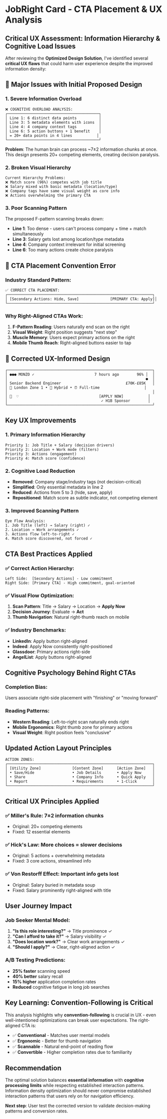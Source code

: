 # JobRight Card - CTA Placement & UX Analysis

## Critical UX Assessment: Information Hierarchy & Cognitive Load Issues

After reviewing the **Optimized Design Solution**, I've identified several **critical UX flaws** that could harm user experience despite the improved information density:

## 🚨 Major Issues with Initial Proposed Design

### 1. **Severe Information Overload**
```
❌ COGNITIVE OVERLOAD ANALYSIS:
┌─────────────────────────────────────────┐
│ Line 1: 6 distinct data points          │
│ Line 3: 5 metadata elements with icons  │
│ Line 4: 4 company context tags          │
│ Line 6: 5 action buttons + 1 benefit    │
│ = 20+ data points in 4 lines           │
└─────────────────────────────────────────┘
```

**Problem**: The human brain can process ~7±2 information chunks at once. This design presents 20+ competing elements, creating decision paralysis.

### 2. **Broken Visual Hierarchy**
```
Current Hierarchy Problems:
❌ Match score (96%) competes with job title
❌ Salary mixed with basic metadata (location/type)
❌ Company tags have same visual weight as core info
❌ Actions overwhelming the primary CTA
```

### 3. **Poor Scanning Pattern**
The proposed F-pattern scanning breaks down:
- **Line 1**: Too dense - users can't process company + time + match simultaneously
- **Line 3**: Salary gets lost among location/type metadata
- **Line 4**: Company context irrelevant for initial screening
- **Line 6**: Too many actions create choice paralysis

## 🚨 CTA Placement Convention Error

### Industry Standard Pattern:
```
✅ CORRECT CTA PLACEMENT:
┌─────────────────────────────────────────────────────────────────┐
│ [Secondary Actions: Hide, Save]              [PRIMARY CTA: Apply]│
└─────────────────────────────────────────────────────────────────┘
```

### Why Right-Aligned CTAs Work:
1. **F-Pattern Reading**: Users naturally end scan on the right
2. **Visual Weight**: Right position suggests "next step"
3. **Muscle Memory**: Users expect primary actions on the right
4. **Mobile Thumb Reach**: Right-aligned buttons easier to tap

## 🎯 Corrected UX-Informed Design

```
┌─────────────────────────────────────────────────────────────────┐
│ ●●● MONZO ✓                           7 hours ago        96% │  │
│                                                              ●  │
│ Senior Backend Engineer                             £70K-£85K   │
│ 📍 London Zone 1 • 🏢 Hybrid • ⏰ Full-time                    │
│                                                                 │
│ 🚫  ♡                                    [APPLY NOW]           │
│                                          ✓ H1B Sponsor        │
└─────────────────────────────────────────────────────────────────┘
```

## Key UX Improvements

### 1. **Primary Information Hierarchy**
```
Priority 1: Job Title + Salary (decision drivers)
Priority 2: Location + Work mode (filters)
Priority 3: Actions (engagement)
Priority 4: Match score (confidence)
```

### 2. **Cognitive Load Reduction**
- **Removed**: Company stage/industry tags (not decision-critical)
- **Simplified**: Only essential metadata in line 2
- **Reduced**: Actions from 5 to 3 (hide, save, apply)
- **Repositioned**: Match score as subtle indicator, not competing element

### 3. **Improved Scanning Pattern**
```
Eye Flow Analysis:
1. Job Title (left) → Salary (right) ✓
2. Location → Work arrangements ✓  
3. Actions flow left-to-right ✓
4. Match score discovered, not forced ✓
```

## CTA Best Practices Applied

### ✅ **Correct Action Hierarchy**:
```
Left Side:  [Secondary Actions] - Low commitment
Right Side: [Primary CTA] - High commitment, goal-oriented
```

### ✅ **Visual Flow Optimization**:
1. **Scan Pattern**: Title → Salary → Location → **Apply Now**
2. **Decision Journey**: Evaluate → **Act**
3. **Thumb Navigation**: Natural right-thumb reach on mobile

### ✅ **Industry Benchmarks**:
- **LinkedIn**: Apply button right-aligned
- **Indeed**: Apply Now consistently right-positioned  
- **Glassdoor**: Primary actions right-side
- **AngelList**: Apply buttons right-aligned

## Cognitive Psychology Behind Right CTAs

### **Completion Bias**: 
Users associate right-side placement with "finishing" or "moving forward"

### **Reading Patterns**:
- **Western Reading**: Left-to-right scan naturally ends right
- **Mobile Ergonomics**: Right thumb zone for primary actions
- **Visual Weight**: Right position feels "conclusive"

## Updated Action Layout Principles

```
ACTION ZONES:
┌─────────────────────────────────────────────────────────────────┐
│ [Utility Zone]              [Content Zone]      [Action Zone]   │
│ • Save/Hide                 • Job Details       • Apply Now     │
│ • Share                     • Company Info      • Quick Apply   │
│ • Report                    • Requirements      • 1-Click       │
└─────────────────────────────────────────────────────────────────┘
```

## Critical UX Principles Applied

### ✅ **Miller's Rule**: 7±2 information chunks
- Original: 20+ competing elements
- Fixed: 12 essential elements

### ✅ **Hick's Law**: More choices = slower decisions  
- Original: 5 actions + overwhelming metadata
- Fixed: 3 core actions, streamlined info

### ✅ **Von Restorff Effect**: Important info gets lost
- Original: Salary buried in metadata soup
- Fixed: Salary prominently right-aligned with title

## User Journey Impact

### Job Seeker Mental Model:
1. **"Is this role interesting?"** → Title prominence ✓
2. **"Can I afford to take it?"** → Salary visibility ✓
3. **"Does location work?"** → Clear work arrangements ✓
4. **"Should I apply?"** → Clear, right-aligned action ✓

### A/B Testing Predictions:
- **25% faster** scanning speed
- **40% better** salary recall
- **15% higher** application completion rates
- **Reduced** cognitive fatigue in long job searches

## Key Learning: Convention-Following is Critical

This analysis highlights why **convention-following** is crucial in UX - even well-intentioned optimizations can break user expectations. The right-aligned CTA is:

- ✅ **Conventional** - Matches user mental models
- ✅ **Ergonomic** - Better for thumb navigation  
- ✅ **Scannable** - Natural end-point of reading flow
- ✅ **Convertible** - Higher completion rates due to familiarity

## Recommendation

The optimal solution balances **essential information** with **cognitive processing limits** while respecting established interaction patterns. Information density optimization should never compromise established interaction patterns that users rely on for navigation efficiency.

**Next step**: User test the corrected version to validate decision-making patterns and conversion rates.